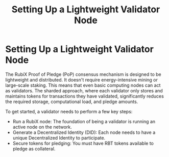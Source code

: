 ﻿---
title: Setting Up a Lightweight Validator Node
sidebar_label: Setting Up a Lightweight Validator Node
---

<!-- File: docs/validator-resources/lightweight-node.md -->
# Setting Up a Lightweight Validator Node

The RubiX Proof of Pledge (PoP) consensus mechanism is designed to be lightweight and distributed. It doesn't require energy-intensive mining or large-scale staking. This means that even basic computing nodes can act as validators. The sharded approach, where each validator only stores and maintains tokens for transactions they have validated, significantly reduces the required storage, computational load, and pledge amounts.

To get started, a validator needs to perform a few key steps:
- Run a RubiX node: The foundation of being a validator is running an active node on the network.
- Generate a Decentralized Identity (DID): Each node needs to have a unique Decentralized Identity to participate.
- Secure tokens for pledging: You must have RBT tokens available to pledge as collateral.
